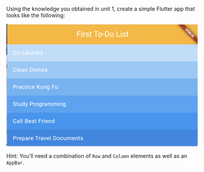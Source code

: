 Using the knowledge you obtained in unit 1, create a simple Flutter app that looks like the following:

![Final App](./assets/final_app.png)

Hint: You'll need a combination of `Row` and `Column` elements as well as an `AppBar`.